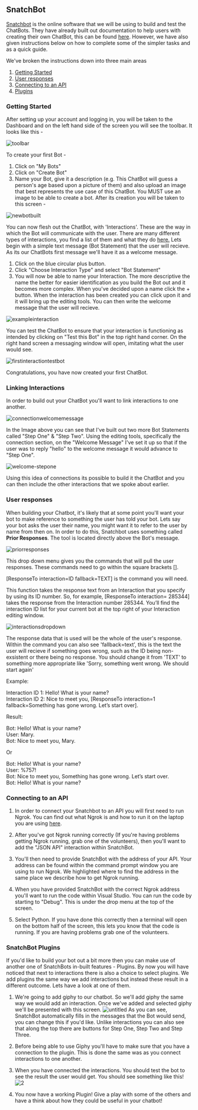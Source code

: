## SnatchBot
[Snatchbot](https://snatchbot.me/) is the online software that we will be using to build and test the ChatBots. They have already built out documentation to help users with creating their own ChatBot, this can be found [here](https://support.snatchbot.me/docs). However, we have also given instructions below on how to complete some of the simpler tasks and as a quick guide. 

We've broken the instructions down into three main areas

1. [Getting Started](#getting-started)
1. [User responses](#user-responses)
1. [Connecting to an API](#connecting-to-an-api)
1. [Plugins](#snatchbot-plugins)

### Getting Started
After setting up your account and logging in, you will be taken to the Dashboard and on the left hand side of the screen you will see the toolbar. It looks like this - 

![toolbar](https://user-images.githubusercontent.com/39263870/41412687-b9863148-6fd8-11e8-85d2-096cec186528.png)

To create your first Bot -
1. Click on "My Bots"
1. Click on "Create Bot"
1. Name your Bot, give it a description (e.g. This ChatBot will guess a person's age based upon a picture of them) and also upload an image that best represents the use case of this ChatBot. You MUST use an image to be able to create a bot. After its creation you will be taken to this screen - 

![newbotbuilt](https://user-images.githubusercontent.com/39263870/41413552-593eefa2-6fdb-11e8-9aa1-ca8e8c0c4b77.png)

You can now flesh out the ChatBot, with 'Interactions'. These are the way in which the Bot will communicate with the user. There are many different types of interactions, you find a list of them and what they do [here.](https://support.snatchbot.me/docs/interactions)
Lets begin with a simple text message (Bot Statement) that the user will recieve. As its our ChatBots first message we'll have it as a welcome message.
1. Click on the blue circular plus button.
1. Click "Choose Interaction Type" and select "Bot Statement"
1. You will now be able to name your Interaction. The more descriptive the name the better for easier identification as you build the Bot out and it becomes more complex. When you've decided upon a name click the + button. 
When the interaction has been created you can click upon it and it will bring up the editing tools. You can then write the welcome message that the user will recieve. 

![exampleinteraction](https://user-images.githubusercontent.com/39263870/41415514-a83b6cfc-6fe0-11e8-9264-a3dff3c5b120.png)

You can test the ChatBot to ensure that your interaction is functioning as intended by clicking on "Test this Bot" in the top right hand corner. On the right hand screen a messaging window will open, imitating what the user would see. 

![firstinteractiontestbot](https://user-images.githubusercontent.com/39263870/41415776-45a20b0e-6fe1-11e8-8d89-f863aa85e5b3.png)

Congratulations, you have now created your first ChatBot. 

### Linking Interactions

In order to build out your ChatBot you'll want to link interactions to one another. 

![connectionwelcomemessage](https://user-images.githubusercontent.com/39263870/41417359-08bc872e-6fe5-11e8-9c33-37b46be5df29.png)

In the Image above you can see that I've built out two more Bot Statements called "Step One" & "Step Two". Using the editing tools, specifically the connection section, on the "Welcome Message" I've set it up so that if the user was to reply "hello" to the welcome message it would advance to "Step One".

![welcome-stepone](https://user-images.githubusercontent.com/39263870/41417853-634370bc-6fe6-11e8-8c82-7a121dd72427.png)

Using this idea of connections its possible to build it the ChatBot and you can then include the other interactions that we spoke about earlier. 

### User responses 

When building your Chatbot, it's likely that at some point you'll want your bot to make reference to something the user has told your bot. Lets say your bot asks the user their name, you might want it to refer to the user by name from then on. In order to do this, Snatchbot uses something called **Prior Responses**. The tool is located directly above the Bot's message. 

![priorresponses](https://user-images.githubusercontent.com/39263870/41533102-809bfb58-72f1-11e8-9135-3f8c405cd2d9.png)

This drop down menu gives you the commands that will pull the user responses. These commands need to go within the square brackets [].

[ResponseTo interaction=ID fallback=TEXT] is the command you will need. 

This function takes the response text from an Interaction that you specify by using its ID number. So, for example, [ResponseTo interaction= 285344] takes the response from the Interaction number 285344. You’ll find the interaction ID list for your current bot at the top right of your Interaction editing window.

![interactionsdropdown](https://user-images.githubusercontent.com/39263870/41533623-5cbe718c-72f3-11e8-9cce-321b1a314937.png)

The response data that is used will be the whole of the user's response. Within the command you can also see 'fallback=text', this is the text the user will recieve if something goes wrong, such as the ID being non-exsistent or there being no response. You should change it from 'TEXT' to something more appropriate like 'Sorry, something went wrong. We should start again'

Example:

Interaction ID 1: Hello! What is your name?  
Interaction ID 2: Nice to meet you, [ResponseTo interaction=1 fallback=Something has gone wrong. Let’s start over].

Result:

Bot: Hello! What is your name?  
User: Mary.  
Bot: Nice to meet you, Mary.  

Or

Bot: Hello! What is your name?  
User: %757!  
Bot: Nice to meet you, Something has gone wrong. Let’s start over.  
Bot: Hello! What is your name?  

### Connecting to an API

1.  In order to connect your Snatchbot to an API you will first need to run Ngrok. You can find out what Ngrok is and how to run it on the laptop you are using [here](samples.md).

1.  After you've got Ngrok running correctly (If you're having problems getting Ngrok running, grab one of the volunteers), then you'll want to add the "JSON API" interaction within SnatchBot. 

1.  You'll then need to provide SnatchBot with the address of your API. Your address can be found within the command prompt window you are using to run Ngrok. We highlighted where to find the address in the same place we describe how to get Ngrok running. 

1.  When you have provided SnatchBot with the correct Ngrok address you'll want to run the code within Visual Studio. You can run the code by starting to "Debug". This is under the drop menu at the top of the screen. 

1.  Select Python. If you have done this correctly then a terminal will open on the bottom half of the screen, this lets you know that the code is running. If you are having problems grab one of the volunteers. 

### SnatchBot Plugins

If you'd like to build your bot out a bit more then you can make use of another one of SnatchBots in-built features - Plugins. By now you will have noticed that next to interactions there is also a choice to select plugins. We add plugins the same way we add interactions but instead these result in a different outcome. Lets have a look at one of them.

1.  We're going to add giphy to our chatbot. So we'll add giphy the same way we would add an interaction. Once we've added and selected giphy we'll be presented with this screen. 
![untitled](https://user-images.githubusercontent.com/39263870/42686369-97ba7cec-868d-11e8-8201-24d43e78c618.png)
As you can see, SnatchBot automatically fills in the messages that the Bot would send, you can change this if you'd like. Unlike interactions you can also see that along the top there are buttons for Step One, Step Two and Step Three. 

1.  Before being able to use Giphy you'll have to make sure that you have a connection to the plugin. This is done the same was as you connect interactions to one another. 

1.  When you have connected the interactions. You should test the bot to see the result the user would get. You should see something like this!
![2](https://user-images.githubusercontent.com/39263870/42688687-3d10110a-8695-11e8-9e23-f9c9513ae3d2.png)

1.  You now have a working Plugin! Give a play with some of the others and have a think about how they could be useful in your chatbot!




